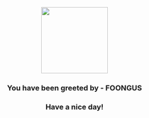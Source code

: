 <p align="center">
            <img src="https://raw.githubusercontent.com/PokeAPI/sprites/master/sprites/pokemon/590.png" width="150" height="150">
          </p>
          <h3 align="center">You have been greeted by - <b>FOONGUS</b></h3>
          <h3 align="center">Have a nice day!</h3>
